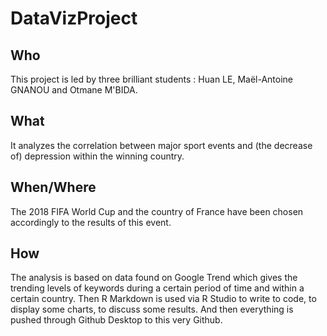 # DataVizProject

## Who

This project is led by three brilliant students : Huan LE, Maël-Antoine GNANOU and Otmane M'BIDA.

## What

It analyzes the correlation between major sport events and (the decrease of) depression within the winning country.

## When/Where

The 2018 FIFA World Cup and the country of France have been chosen accordingly to the results of this event.

## How

The analysis is based on data found on Google Trend which gives the trending levels of keywords during a certain period of time and within a certain country. Then R Markdown is used via R Studio to write to code, to display some charts, to discuss some results. And then everything is pushed through Github Desktop to this very Github.

